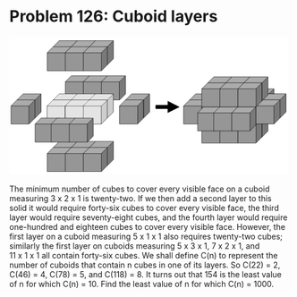 # Problem 126: Cuboid layers

![p126](img/126.gif)

The minimum number of cubes to cover every visible face on a cuboid
measuring 3 x 2 x 1 is twenty-two. If we then add a second layer to this
solid it would require forty-six cubes to cover every visible face, the
third layer would require seventy-eight cubes, and the fourth layer
would require one-hundred and eighteen cubes to cover every visible
face. However, the first layer on a cuboid measuring 5 x 1 x 1 also
requires twenty-two cubes; similarly the first layer on cuboids
measuring 5 x 3 x 1, 7 x 2 x 1, and 11 x 1 x 1 all contain forty-six
cubes. We shall define C(n) to represent the number of cuboids that
contain n cubes in one of its layers. So C(22) = 2, C(46) = 4, C(78) =
5, and C(118) = 8. It turns out that 154 is the least value of n for
which C(n) = 10. Find the least value of n for which C(n) = 1000.